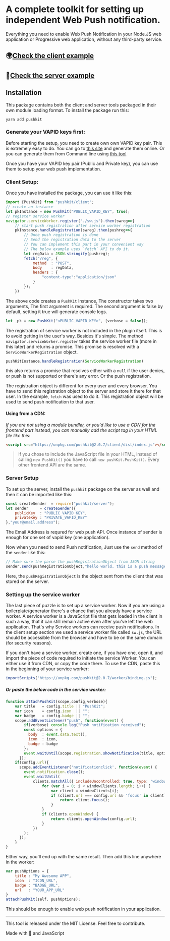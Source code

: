 # A complete toolkit for setting up independent Web Push notification.

Everything you need to enable Web Push Notification in your Node.JS web application or Progressive web application, without any third-party service. 

## 🌍[Check the client example](https://theanam.github.io/pushkit)

## 🚀[Check the server example](https://pushkit.herokuapp.com/)

## Installation
This package contains both the client and server tools packaged in their own module loading format. To install the package run this:
```shell
yarn add pushkit
```
### Generate your VAPID keys first: 
Before starting the setup, you need to create own own VAPID key pair. This is extremely easy to do. You can go to [this site](https://web-push-codelab.glitch.me/) and generate them online. Or you can generate them from Command line using [this tool](https://www.npmjs.com/package/web-push)

Once you have your VAPID key pair (Public and Private key), you can use them to setup your web push implementation. 

### Client Setup: 
Once you have installed the package, you can use it like this: 

```js
import {PushKit} from "pushkit/client";
// create an instance
let pkInstance = new PushKit("PUBLIC_VAPID_KEY", true);
// register service worker
navigator.serviceWorker.register("./sw.js").then(swreg=>{
    // start push registration after service worker registration
    pkInstance.handleRegistration(swreg).then(pushreg=>{
        // Once push registration is done
        // Send the registration data to the server
        // You can implement this part in your convenient way
        // The below example uses `fetch` API to do it.
        let regData = JSON.stringify(pushreg);
        fetch("/reg", {
            method  : "POST",
            body    : regData,
            headers : {
                "content-type":"application/json"
            }
        });
    })
```
The above code creates a `PushKit` Instance, The constructor takes two arguments, The first argument is required. The second argument is false by default, setting it true will generate console logs.

```js
let _pk = new PushKit("<PUBLIC_VAPID_KEY>", [verbose = false]);
```

The registration of service worker is not included in the plugin itself. This is to avoid getting in the user's way. Besides it's simple. The method `navigator.serviceWorker.register` takes the service worker file (more in this later) and returns a promise. This promise is resolved with a `ServiceWorkerRegistration` object. 

```js
pushKitInstance.handleRegistration(ServiceWorkerRegistration)
```
this also returns a promise that resolves either with a `null` if the user denies, or push is not supported or there's any error. Or the push registration.

The registration object is different for every user and every browser. You have to send this registration object to the server and store it there for that user. In the example, `fetch` was used to do it. This registration object will be used to send push notification to that user.

#### Using from a CDN:
*If you are not using a module bundler, or you'd like to use a CDN for the frontend part instead, you can manually add the script tag in your HTML file like this:*

```html
<script src="https://unpkg.com/pushkit@2.0.7/client/dist/index.js"></script>
```
> If you chose to include the JavaScript file in your HTML, instead of calling `new PushKit()` you have to call `new pushKit.PushKit()`. Every other frontend API are the same.


### Server Setup
To set up the server, install the `pushkit` package on the server as well and then it can be imported like this:

```js
const createSender  = require("pushkit/server");
let sender     = createSender({
    publicKey  : "PUBLIC_VAPID_KEY",
    privateKey : "PRIVATE_VAPID_KEY"
},"your@email.address");
```
The Email Address is requred for web push API. Once instance of sender is enough for one set of vapid key (one application).

Now when you need to send Push notification, Just use the `send` method of the
`sender` like this:

```js
// Make sure the parse the pushRegistrationObject from JSON string
sender.send(pushRegistrationObject,"hello world. this is a push message");
```

Here, the `pushRegistrationObject` is the object sent from the client that was stored on the server.

### Setting up the service worker
The last piece of puzzle is to set up a service worker. Now if you are using a boilerplate/generator there's a chance that you already have a service worker. A service worker is a JavaScript file that gets loaded in the client in such a way, that it can still remain active even after you've left the web application. That's why Service workers can receive push notifications. In the client setup section we used a service worker file called `sw.js`, the URL should be accessible from the browser and have to be on the same domain (for security reasons). 

If you don't have a service worker, create one, if you have one, open it, and import the piece of code required to initiate the service Worker. You can either use it from CDN, or copy the code there. To use the CDN, paste this in the beginning of your service worker: 
```js
importScripts("https://unpkg.com/pushkit@2.0.7/worker/binding.js"); 
```
##### *Or* paste the below code in the service worker: 
```js
function attachPushKit(scope,config,verbose){
    var title   = config.title || "PushKit";
    var icon    = config.icon  || "";
    var badge   = config.badge || "";
    scope.addEventListener("push", function(event) {
        if(verbose) console.log("Push notification received");
        const options = {
          body  : event.data.text(),
          icon  : icon,
          badge : badge
        };
        event.waitUntil(scope.registration.showNotification(title, options));
      });
    if(config.url){
      scope.addEventListener('notificationclick', function(event) {
        event.notification.close();
        event.waitUntil(
            clients.matchAll({ includeUncontrolled: true, type: 'window' }).then( windowClients => {
                for (var i = 0; i < windowClients.length; i++) {
                    var client = windowClients[i];
                    if (client.url === config.url && 'focus' in client) {
                        return client.focus();
                    }
                }
                if (clients.openWindow) {
                    return clients.openWindow(config.url);
                }
            })
        );
      });
    }  
}
```
Either way, you'll end up with the same result. Then add this line anywhere in the worker:
```js
var pushOptions = {
    title : "My Awesome APP",
    icon  : "ICON_URL",
    badge : "BADGE_URL",
    url   : "YOUR_APP_URL"
}
attachPushKit(self, pushOptions);
```
This should be enough to enable web push notification in your application.

**** 
This tool is released under the MIT License. Feel free to contribute.


Made with 💙 and JavaScript
